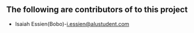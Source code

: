 ## The following are contributors of to this project
- Isaiah Essien(Bobo)-<i.essien@alustudent.com>